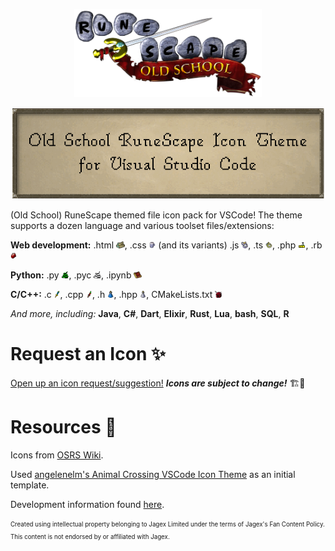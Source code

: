 <p align="center">
  <img src="assets/osrs-logo.png" alt="Old School RuneScape Logo" width="300">
</p>
<p align="center">
  <img src="assets/title.png" alt="Old School RuneScape Icon Theme for Visual Studio Code" width="500">
</p>

(Old School) RuneScape themed file icon pack for VSCode!  The theme supports a dozen language and various toolset files/extensions:

**Web development:** .html <img src="icons/Magic_logs.webp" style="height: 0.8em">, .css <img src="icons/Wizards_mind_bomb.webp" style="height: 0.8em"> (and its variants) .js <img src="icons/Berserker_ring.webp" style="height: 0.8em">, .ts <img src="icons/Warrior_ring.webp" style="height: 0.8em">, .php <img src="icons/High_Level_Alchemy.webp" style="height: 0.8em">, .rb <img src="icons/Ruby.webp" style="height: 0.8em">

**Python:** .py <img src="icons/Entangle.webp" style="height: 0.8em">, .pyc <img src="icons/Snare.webp" style="height: 0.8em">, .ipynb <img src="icons/Mages_book.webp" style="height: 0.8em">

**C/C++:** .c <img src="icons/Rune_dagger_p.webp" style="height: 0.8em">, .cpp <img src="icons/Dragon_dagger_pp.webp" style="height: 0.8em">, .h <img src="icons/Weapon_poison.webp" style="height: 0.8em">, .hpp <img src="icons/Weapon_poison_pp.webp" style="height: 0.8em">, CMakeLists.txt <img src="icons/Dragon_med_helm.webp" style="height: 0.8em">

*And more, including:* **Java**, **C#**, **Dart**, **Elixir**, **Rust**, **Lua**, **bash**, **SQL**, **R**

# Request an Icon ✨ 

[Open up an icon request/suggestion!](https://github.com/392781/vscode-runescape-icon-theme/issues/new/choose) ***Icons are subject to change!*** 🏗🚧

# Resources 📖

Icons from [OSRS Wiki](https://oldschool.runescape.wiki/).

Used [angelenelm's Animal Crossing VSCode Icon Theme](https://github.com/angelenelm/Animal-Crossing-VSCode-Icon-Theme) as an initial template.

Development information found [here](./DEVELOPMENT.md).

<sub><sup>Created using intellectual property belonging to Jagex Limited under the terms of Jagex's Fan Content Policy. This content is not endorsed by or affiliated with Jagex.</sup></sub>
